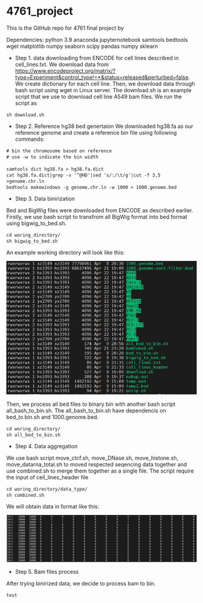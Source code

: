 # 4761_project


This is the GitHub repo for 4761 final project by

Dependencies:
python 3.9
anaconda
jupyternotebook
samtools 
bedtools 
wget 
matplotlib 
numpy
seaborn 
scipy
pandas
numpy
sklearn




- Step 1. data downloading from ENCODE for cell lines described in cell_lines.txt. We download data from https://www.encodeproject.org/matrix/?type=Experiment&control_type!=*&status=released&perturbed=false. We create dictionary for each cell line. Then, we download data through bash script using wget in Linux server. The download.sh is an example script that we use to download cell line A549 bam files. We run the script as 

```
sh download.sh
```

- Step 2. Reference hg38 bed genertaion
We downloaded hg38.fa as our reference genome and create a reference bin file using following commands:

```
# bin the chromosome based on reference 
# use -w to indicate the bin width

samtools dict hg38.fa > hg38.fa.dict
cat hg38.fa.dict|grep -v '^@HD'|sed 's/:/\t/g'|cut -f 3,5 >genome.chr.ln
bedtools makewindows -g genome.chr.ln -w 1000 > 1000.genome.bed
```


- Step 3. Data binirization

Bed and BigWig files were downloaded from ENCODE as described earlier. Firstly, we use bash script to transfrom all BigWig format into bed format using bigwig_to_bed.sh. 
 
```
cd woring_directory/ 
sh bigwig_to_bed.sh
```

An example working directory will look like this:

![My Image](Images/Sample_directory.png)



Then, we process all bed files to binary bin with another bash script all_bash_to_bin.sh. The all_bash_to_bin.sh have dependencis on bed_to.bin.sh and 1000.genome.bed.

```
cd woring_directory/ 
sh all_bed_to_bin.sh
```



- Step 4. Data aggregation

We use bash script move_ctcf.sh, move_DNase.sh, move_histone.sh, move_datarna_total.sh to moved respected seqencing data together and use combined.sh to merge them together as a single file. The script require the input of cell_lines_header file


```
cd woring_directory/data_type/
sh combined.sh
```

We will obtain data in format like this: 


![My Image](Images/Combined_file.png)



- Step 5. Bam files process 

After trying binirized data, we decide to process bam to bin. 




```
test
```
